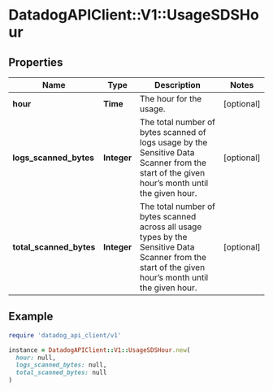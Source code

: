 # DatadogAPIClient::V1::UsageSDSHour

## Properties

| Name                    | Type        | Description                                                                                                                                           | Notes      |
| ----------------------- | ----------- | ----------------------------------------------------------------------------------------------------------------------------------------------------- | ---------- |
| **hour**                | **Time**    | The hour for the usage.                                                                                                                               | [optional] |
| **logs_scanned_bytes**  | **Integer** | The total number of bytes scanned of logs usage by the Sensitive Data Scanner from the start of the given hour’s month until the given hour.          | [optional] |
| **total_scanned_bytes** | **Integer** | The total number of bytes scanned across all usage types by the Sensitive Data Scanner from the start of the given hour’s month until the given hour. | [optional] |

## Example

```ruby
require 'datadog_api_client/v1'

instance = DatadogAPIClient::V1::UsageSDSHour.new(
  hour: null,
  logs_scanned_bytes: null,
  total_scanned_bytes: null
)
```

